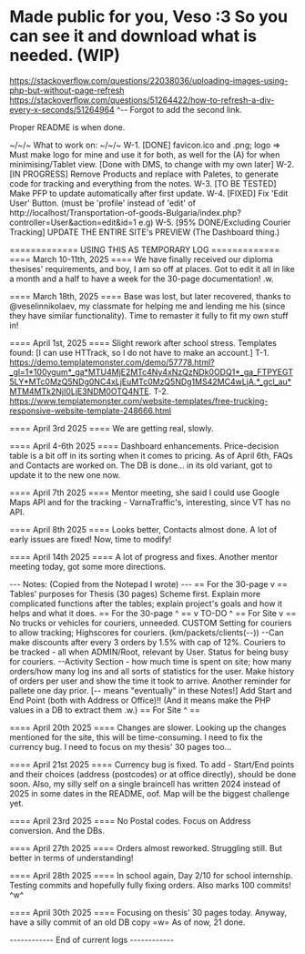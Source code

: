 Made public for you, Veso :3 So you can see it and download what is needed.
(WIP)
====
https://stackoverflow.com/questions/22038036/uploading-images-using-php-but-without-page-refresh
https://stackoverflow.com/questions/51264422/how-to-refresh-a-div-every-x-seconds/51264964
^-- Forgot to add the second link.

Proper README is when done.

~/~/~ What to work on: ~/~/~
W-1. [DONE] favicon.ico and .png; logo => Must make logo for mine and use it for both, as well for the (A) for when minimising/Tablet view. [Done with DMS, to change with my own later]
W-2. [IN PROGRESS] Remove Products and replace with Paletes, to generate code for tracking and everything from the notes.
W-3. [TO BE TESTED] Make PFP to update automatically after first update.
W-4. [FIXED] Fix 'Edit User' Button. (must be 'profile' instead of 'edit' of http://localhost/Transportation-of-goods-Bulgaria/index.php?controller=User&action=edit&id=1 e.g)
W-5. [95% DONE/Excluding Courier Tracking] UPDATE THE ENTIRE SITE's PREVIEW (The Dashboard thing.)

============= USING THIS AS TEMPORARY LOG =============
==== March 10-11th, 2025 ====
We have finally received our diploma thesises' requirements, and boy, I am so off at places. Got to edit it all in like a month and a half to have a week for the 30-page documentation! .w.

==== March 18th, 2025 ====
Base was lost, but later recovered, thanks to @veselinnikolaev, my classmate for helping me and lending me his (since they have similar functionality).
Time to remaster it fully to fit my own stuff in!

==== April 1st, 2025 ====
Slight rework after school stress. Templates found: [I can use HTTrack, so I do not have to make an account.]
T-1. https://demo.templatemonster.com/demo/57778.html?_gl=1*100ygum*_ga*MTU4MjE2MTc4Ny4xNzQzNDk0ODQ1*_ga_FTPYEGT5LY*MTc0MzQ5NDg0NC4xLjEuMTc0MzQ5NDg1MS42MC4wLjA.*_gcl_au*MTM4MTk2NjI0LjE3NDM0OTQ4NTE.
T-2. https://www.templatemonster.com/website-templates/free-trucking-responsive-website-template-248666.html

==== April 3rd 2025 ====
We are getting real, slowly.

==== April 4-6th 2025 ====
Dashboard enhancements. Price-decision table is a bit off in its sorting when it comes to pricing. As of April 6th, FAQs and Contacts are worked on. The DB is done... in its old variant, got to update it to the new one now.

==== April 7th 2025 ====
Mentor meeting, she said I could use Google Maps API and for the tracking - VarnaTraffic's, interesting, since VT has no API.

==== April 8th 2025 ====
Looks better, Contacts almost done. A lot of early issues are fixed! Now, time to modify!

==== April 14th 2025 ====
A lot of progress and fixes. Another mentor meeting today, got some more directions.

--- Notes: (Copied from the Notepad I wrote) ---
== For the 30-page v ==
Tables' purposes for Thesis (30 pages)
Scheme first. Explain more complicated functions after the tables; explain project's goals and how it helps and what it does.
== For the 30-page ^ ==
v TO-DO ^
== For Site v ==
No trucks or vehicles for couriers, unneeded.
CUSTOM Setting for couriers to allow tracking;
Highscores for couriers. (km/packets/clients(--))
--Can make discounts after every 3 orders by 1.5% with cap of 12%.
Couriers to be tracked - all when ADMIN/Root, relevant by User.
Status for being busy for couriers.
--Activity Section - how much time is spent on site; how many orders/how many log ins and all sorts of statistics for the user. Make history of orders per user and show the time it took to arrive.
Another reminder for pallete one day prior. [-- means "eventually" in these Notes!]
Add Start and End Point (both with Address or Office)!! (And it means make the PHP values in a DB to extract them .w.)
== For Site ^ ==

==== April 20th 2025 ====
Changes are slower. Looking up the changes mentioned for the site, this will be time-consuming. I need to fix the currency bug. I need to focus on my thesis' 30 pages too...

==== April 21st 2025 ====
Currency bug is fixed. To add - Start/End points and their choices (address (postcodes) or at office directly), should be done soon. Also, my silly self on a single braincell has written 2024 instead of 2025 in some dates in the README, oof. Map will be the biggest challenge yet.

==== April 23rd 2025 ====
No Postal codes. Focus on Address conversion. And the DBs.

==== April 27th 2025 ====
Orders almost reworked. Struggling still. But better in terms of understanding!

==== April 28th 2025 ====
In school again, Day 2/10 for school internship. Testing commits and hopefully fully fixing orders. Also marks 100 commits! ^w^

==== April 30th 2025 ====
Focusing on thesis' 30 pages today. Anyway, have a silly commit of an old DB copy =w=
As of now, 21 done.

------------ End of current logs ------------
